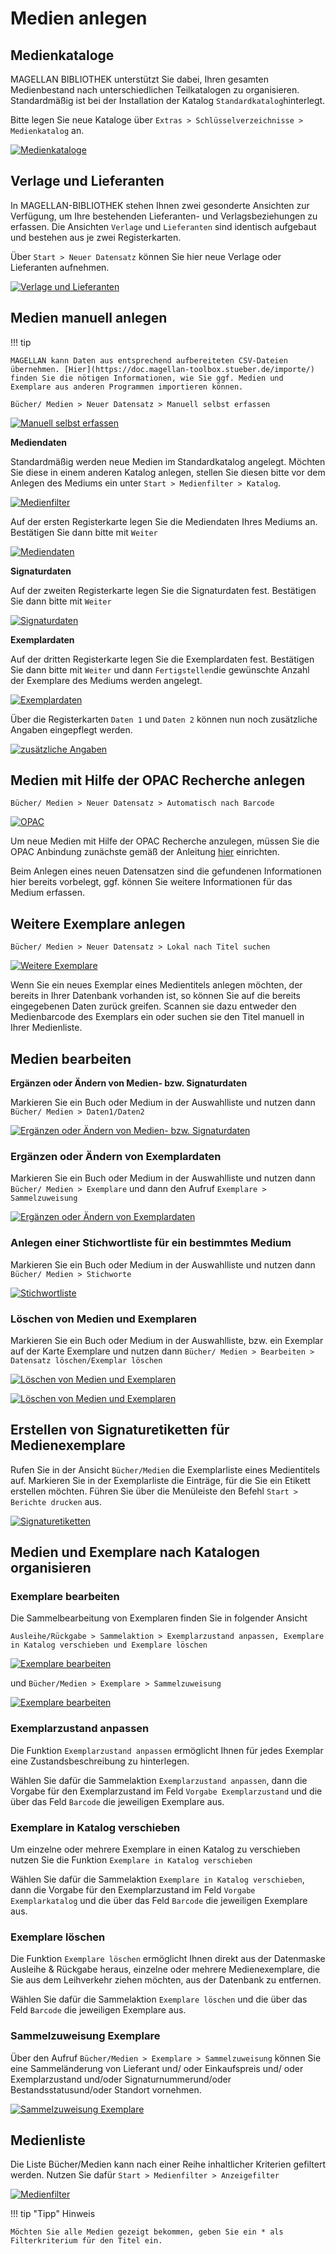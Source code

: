 [4]:/assets/images/bib4.png "Medienkataloge"
[5]:/assets/images/bib5.png "Verlage und Lieferanten"
[6]:/assets/images/bib6.png "Manuell selbst erfassen"
[7]:/assets/images/bib7.png "Mediendaten"
[8]:/assets/images/bib8.png "Signaturdaten"
[9]:/assets/images/bib9.png "Exemplardaten"
[10]:/assets/images/bib10.png "Medienfilter"
[11]:/assets/images/bib11.png "zusätzliche Angaben"
[12]:/assets/images/bib12.png "OPAC"
[13]:/assets/images/bib13.png "Weitere Exemplare"
[14]:/assets/images/bib14.png "Ergänzen oder Ändern von Medien- bzw. Signaturdaten"
[15]:/assets/images/bib15.png "Ergänzen oder Ändern von Exemplardaten"
[16]:/assets/images/bib16.png "Stichwortliste"
[17]:/assets/images/bib17.png "Löschen von Medien und Exemplaren"
[18]:/assets/images/bib18.png "Löschen von Medien und Exemplaren"
[19]:/assets/images/bib19.png "Signaturetiketten"
[20]:/assets/images/bib20.png "Exemplare bearbeiten"
[21]:/assets/images/bib21.png "Exemplare bearbeiten"
[22]:/assets/images/bib22.png "Sammelzuweisung Exemplare"
[23]:/assets/images/bib23.png "Medienfilter"

# Medien anlegen

## Medienkataloge 

MAGELLAN BIBLIOTHEK unterstützt Sie dabei, Ihren gesamten Medienbestand nach unterschiedlichen Teilkatalogen zu organisieren. Standardmäßig ist bei der Installation der Katalog `Standardkatalog`hinterlegt.

Bitte legen Sie neue Kataloge über `Extras > Schlüsselverzeichnisse > Medienkatalog` an.

[![Medienkataloge][4]][4]

## Verlage und Lieferanten

In MAGELLAN-BIBLIOTHEK stehen Ihnen zwei gesonderte Ansichten zur Verfügung, um Ihre bestehenden Lieferanten- und Verlagsbeziehungen zu erfassen. Die Ansichten `Verlage` und `Lieferanten` sind identisch aufgebaut und bestehen aus je zwei Registerkarten.

Über `Start > Neuer Datensatz` können Sie hier neue Verlage oder Lieferanten aufnehmen.

[![Verlage und Lieferanten][4]][4]

## Medien manuell anlegen

!!! tip

    MAGELLAN kann Daten aus entsprechend aufbereiteten CSV-Dateien übernehmen. [Hier](https://doc.magellan-toolbox.stueber.de/importe/) finden Sie die nötigen Informationen, wie Sie ggf. Medien und Exemplare aus anderen Programmen importieren können. 

`Bücher/ Medien > Neuer Datensatz > Manuell selbst erfassen`

[![Manuell selbst erfassen][6]][6]

**Mediendaten**

Standardmäßig werden neue Medien im Standardkatalog angelegt. Möchten Sie diese in einem anderen Katalog anlegen, stellen Sie diesen bitte vor dem Anlegen des Mediums ein unter `Start > Medienfilter > Katalog`.

[![Medienfilter][10]][10]

Auf der ersten Registerkarte legen Sie die Mediendaten Ihres Mediums an. Bestätigen Sie dann bitte mit `Weiter`

[![Mediendaten][7]][7]

**Signaturdaten**

Auf der zweiten Registerkarte legen Sie die Signaturdaten fest. Bestätigen Sie dann bitte mit `Weiter`

[![Signaturdaten][8]][8]

**Exemplardaten**

Auf der dritten Registerkarte legen Sie die Exemplardaten fest. Bestätigen Sie dann bitte mit `Weiter` und dann `Fertigstellen`die gewünschte Anzahl der Exemplare des Mediums werden angelegt.

[![Exemplardaten][9]][9]

Über die Registerkarten `Daten 1` und `Daten 2` können nun noch zusätzliche Angaben eingepflegt werden.

[![zusätzliche Angaben][11]][11]

## Medien mit Hilfe der OPAC Recherche anlegen

`Bücher/ Medien > Neuer Datensatz > Automatisch nach Barcode`

[![OPAC][12]][12]

Um neue Medien mit Hilfe der OPAC Recherche anzulegen, müssen Sie die OPAC Anbindung zunächste gemäß der Anleitung [hier](https://doc.magellan.stueber.de/bibliothek/tutorial/opac/) einrichten.

Beim Anlegen eines neuen Datensatzen sind die gefundenen Informationen  hier bereits vorbelegt, ggf. können Sie weitere Informationen für das Medium erfassen.

## Weitere Exemplare anlegen

`Bücher/ Medien > Neuer Datensatz > Lokal nach Titel suchen`

[![Weitere Exemplare][13]][13]

Wenn Sie ein neues Exemplar eines Medientitels anlegen möchten, der bereits in Ihrer Datenbank vorhanden ist, so können Sie auf die bereits eingegebenen Daten zurück greifen. Scannen sie dazu entweder den Medienbarcode des Exemplars ein oder suchen sie den Titel manuell in Ihrer Medienliste.

## Medien bearbeiten

**Ergänzen oder Ändern von Medien- bzw. Signaturdaten**

Markieren Sie ein Buch oder Medium in der Auswahlliste und nutzen dann `Bücher/ Medien > Daten1/Daten2`

[![Ergänzen oder Ändern von Medien- bzw. Signaturdaten][14]][14]

### Ergänzen oder Ändern von Exemplardaten

Markieren Sie ein Buch oder Medium in der Auswahlliste und nutzen dann `Bücher/ Medien > Exemplare` und dann den Aufruf `Exemplare > Sammelzuweisung`

[![Ergänzen oder Ändern von Exemplardaten][15]][15]

### Anlegen einer Stichwortliste für ein bestimmtes Medium

Markieren Sie ein Buch oder Medium in der Auswahlliste und nutzen dann `Bücher/ Medien > Stichworte`

[![Stichwortliste][16]][16]

### Löschen von Medien und Exemplaren

Markieren Sie ein Buch oder Medium in der Auswahlliste, bzw. ein Exemplar auf der Karte Exemplare und nutzen dann `Bücher/ Medien > Bearbeiten > Datensatz löschen/Exemplar löschen`

[![Löschen von Medien und Exemplaren][17]][17]

[![Löschen von Medien und Exemplaren][18]][18]

## Erstellen von Signaturetiketten für Medienexemplare

Rufen Sie in der Ansicht `Bücher/Medien` die Exemplarliste eines Medientitels auf.
Markieren Sie in der Exemplarliste die Einträge, für die Sie ein Etikett erstellen möchten.
Führen Sie über die Menüleiste den Befehl `Start > Berichte drucken` aus.

[![Signaturetiketten][19]][19]

## Medien und Exemplare nach Katalogen organisieren

### Exemplare bearbeiten

Die Sammelbearbeitung von Exemplaren finden Sie in folgender Ansicht

`Ausleihe/Rückgabe > Sammelaktion > Exemplarzustand anpassen, Exemplare in Katalog verschieben und Exemplare löschen`

[![Exemplare bearbeiten][20]][20]

und `Bücher/Medien > Exemplare > Sammelzuweisung`

[![Exemplare bearbeiten][21]][21]

### Exemplarzustand anpassen

Die Funktion `Exemplarzustand anpassen` ermöglicht Ihnen für jedes Exemplar eine Zustandsbeschreibung zu hinterlegen.

Wählen Sie dafür die Sammelaktion `Exemplarzustand anpassen`, dann die Vorgabe für den Exemplarzustand im Feld `Vorgabe Exemplarzustand` und die über das Feld `Barcode` die jeweiligen Exemplare aus.

### Exemplare in Katalog verschieben

Um einzelne oder mehrere Exemplare in einen Katalog zu verschieben nutzen Sie die Funktion `Exemplare in Katalog verschieben`

Wählen Sie dafür die Sammelaktion `Exemplare in Katalog verschieben`, dann die Vorgabe für den Exemplarzustand im Feld `Vorgabe Exemplarkatalog` und die über das Feld `Barcode` die jeweiligen Exemplare aus.

### Exemplare löschen

Die Funktion `Exemplare löschen` ermöglicht Ihnen direkt aus der Datenmaske Ausleihe & Rückgabe heraus, einzelne oder mehrere Medienexemplare, die Sie aus dem Leihverkehr ziehen möchten, aus der Datenbank zu entfernen.

Wählen Sie dafür die Sammelaktion `Exemplare löschen` und die über das Feld `Barcode` die jeweiligen Exemplare aus.

### Sammelzuweisung Exemplare

Über den Aufruf `Bücher/Medien > Exemplare > Sammelzuweisung` können Sie eine Sammeländerung von Lieferant und/ oder Einkaufspreis und/ oder Exemplarzustand und/oder Signaturnummerund/oder Bestandsstatusund/oder Standort vornehmen.

[![Sammelzuweisung Exemplare][22]][22]

## Medienliste

Die Liste Bücher/Medien kann nach einer Reihe inhaltlicher Kriterien gefiltert werden. Nutzen Sie dafür `Start > Medienfilter > Anzeigefilter`

[![Medienfilter][23]][23]

!!! tip "Tipp" Hinweis

    Möchten Sie alle Medien gezeigt bekommen, geben Sie ein * als Filterkriterium für den Titel ein.
